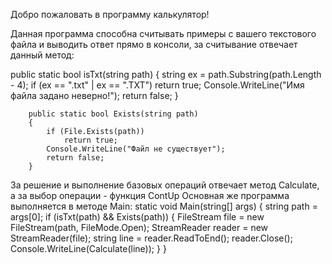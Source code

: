 Добро пожаловать в программу калькулятор!

Данная программа способна считывать примеры с вашего текстового файла и выводить ответ прямо в консоли,
за считывание отвечает данный метод:

  public static bool isTxt(string path)
        {
            string ex = path.Substring(path.Length - 4);
            if (ex == ".txt" | ex == ".TXT")
                return true;
            Console.WriteLine("Имя файла задано неверно!");
            return false;
        }

        public static bool Exists(string path)
        {
            if (File.Exists(path))
                return true;
            Console.WriteLine("Файл не существует");
            return false;
        }
        
За решение и выполнение базовых операций отвечает метод Calculate, а за выбор операции - функция ContUp
Основная же программа выполняется в методе Main:
 static void Main(string[] args)
        {
            string path = args[0];
            if (isTxt(path) && Exists(path))
            {
                FileStream file = new FileStream(path, FileMode.Open);
                StreamReader reader = new StreamReader(file);
                string line = reader.ReadToEnd();
                reader.Close();
                Console.WriteLine(Calculate(line));
            }
        }
